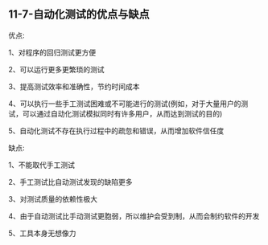 ## 11-7-自动化测试的优点与缺点

优点:

1、对程序的回归测试更方便

2、可以运行更多更繁琐的测试

3、提高测试效率和准确性，节约时间成本

4、可以执行一些手工测试困难或不可能进行的测试(例如，对于大量用户的测试，可以通过自动化测试模拟同时有许多用户，从而达到测试的目的)

5、自动化测试不存在执行过程中的疏忽和错误，从而增加软件信任度

缺点:

1、不能取代手工测试

2、手工测试比自动测试发现的缺陷更多

3、对测试质量的依赖性极大

4、由于自动测试比手动测试更胞弱，所以维护会受到制，从而会制约软件的开发

5、工具本身无想像力

